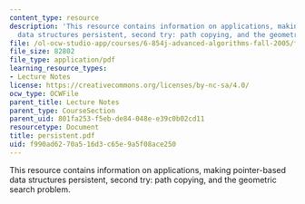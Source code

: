 ```yaml
---
content_type: resource
description: 'This resource contains information on applications, making pointer-based
  data structures persistent, second try: path copying, and the geometric search problem.'
file: /ol-ocw-studio-app/courses/6-854j-advanced-algorithms-fall-2005/f990ad6270a516d3c65e9a5f08ace250_persistent.pdf
file_size: 82802
file_type: application/pdf
learning_resource_types:
- Lecture Notes
license: https://creativecommons.org/licenses/by-nc-sa/4.0/
ocw_type: OCWFile
parent_title: Lecture Notes
parent_type: CourseSection
parent_uid: 801fa253-f5eb-de84-048e-e39c0b02cd11
resourcetype: Document
title: persistent.pdf
uid: f990ad62-70a5-16d3-c65e-9a5f08ace250
---
```

This resource contains information on applications, making pointer-based data structures persistent, second try: path copying, and the geometric search problem.